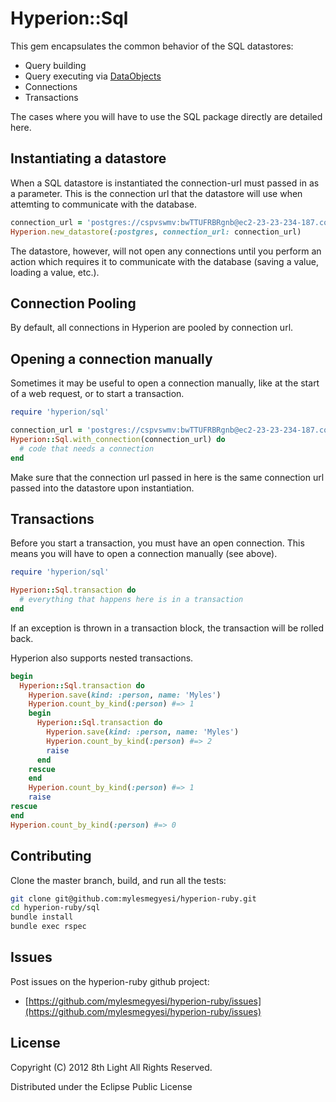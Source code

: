 Hyperion::Sql
=============

This gem encapsulates the common behavior of the SQL datastores:

  * Query building
  * Query executing via [DataObjects](https://github.com/datamapper/do)
  * Connections
  * Transactions

The cases where you will have to use the SQL package directly are detailed here.

## Instantiating a datastore

When a SQL datastore is instantiated the connection-url must passed in as a parameter. This is the connection url that the datastore will use when attemting to communicate with the database.

``` ruby
connection_url = 'postgres://cspvswmv:bwTTUFRBRgnb@ec2-23-23-234-187.compute-1.amazonaws.com:5432/d1uh0jkh0n8j3l'
Hyperion.new_datastore(:postgres, connection_url: connection_url)
```

The datastore, however, will not open any connections until you perform an action which requires it to communicate with the database (saving a value, loading a value, etc.).

## Connection Pooling

By default, all connections in Hyperion are pooled by connection url.

## Opening a connection manually

Sometimes it may be useful to open a connection manually, like at the start of a web request, or to start a transaction.

``` ruby
require 'hyperion/sql'

connection_url = 'postgres://cspvswmv:bwTTUFRBRgnb@ec2-23-23-234-187.compute-1.amazonaws.com:5432/d1uh0jkh0n8j3l'
Hyperion::Sql.with_connection(connection_url) do
  # code that needs a connection
end
```

Make sure that the connection url passed in here is the same connection url passed into the datastore upon instantiation.

## Transactions

Before you start a transaction, you must have an open connection. This means you will have to open a connection manually (see above).

``` ruby
require 'hyperion/sql'

Hyperion::Sql.transaction do
  # everything that happens here is in a transaction
end
```

If an exception is thrown in a transaction block, the transaction will be rolled back.

Hyperion also supports nested transactions.

``` ruby
begin
  Hyperion::Sql.transaction do
    Hyperion.save(kind: :person, name: 'Myles')
    Hyperion.count_by_kind(:person) #=> 1
    begin
      Hyperion::Sql.transaction do
        Hyperion.save(kind: :person, name: 'Myles')
        Hyperion.count_by_kind(:person) #=> 2
        raise
      end
    rescue
    end
    Hyperion.count_by_kind(:person) #=> 1
    raise
rescue
end
Hyperion.count_by_kind(:person) #=> 0
```

## Contributing

Clone the master branch, build, and run all the tests:

``` bash
git clone git@github.com:mylesmegyesi/hyperion-ruby.git
cd hyperion-ruby/sql
bundle install
bundle exec rspec
```

## Issues

Post issues on the hyperion-ruby github project:

* [https://github.com/mylesmegyesi/hyperion-ruby/issues](https://github.com/mylesmegyesi/hyperion-ruby/issues)


## License

Copyright (C) 2012 8th Light All Rights Reserved.

Distributed under the Eclipse Public License
